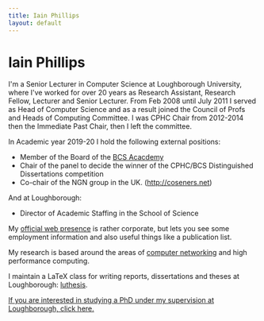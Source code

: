 ```yaml
---
title: Iain Phillips
layout: default
---
```


Iain Phillips
=============

I'm a Senior Lecturer in Computer Science at Loughborough University,
where I've worked for over 20 years as Research Assistant, Research
Fellow, Lecturer and Senior Lecturer. From Feb 2008 until July 2011 I
served as Head of Computer Science and as a result joined the Council of
Profs and Heads of Computing Committee. I was CPHC Chair from 2012-2014
then the Immediate Past Chair, then I left the committee.

In Academic year 2019-20 I hold the following external positions:

-   Member of the Board of the [BCS Acacdemy](http://academy.bcs.org)
-   Chair of the panel to decide the winner of the CPHC/BCS
    Distinguished Dissertations competition
-   Co-chair of the NGN group in the UK. (<http://coseners.net>)

And at Loughborough:

-   Director of Academic Staffing in the School of Science

My [official web
presence](http://www.lboro.ac.uk/departments/compsci/staff/academic-teaching/iain-phillips)
is rather corporate, but lets you see some employment information and
also useful things like a publication list.

My research is based around the areas of [computer
networking](https://www.lboro.ac.uk/departments/compsci/research/research-themes/netsys)
and high performance computing. 

I maintain a LaTeX class for writing reports, dissertations and theses
at Loughborough: [luthesis](luthesis).

[If you are interested in studying a PhD under my supervision at
Loughborough, click here.](phdstudy)

